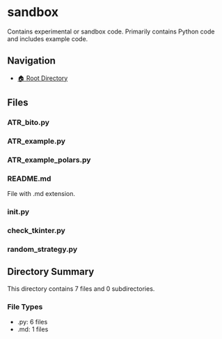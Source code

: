 # sandbox

Contains experimental or sandbox code. Primarily contains Python code and includes example code.

## Navigation

* [🏠 Root Directory](../README.md)

## Files

### ATR_bito.py

### ATR_example.py

### ATR_example_polars.py

### README.md

File with .md extension.

### __init__.py

### check_tkinter.py

### random_strategy.py

## Directory Summary

This directory contains 7 files and 0 subdirectories.

### File Types

* .py: 6 files
* .md: 1 files
